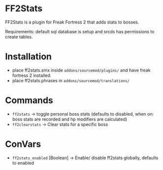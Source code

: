 # FF2Stats

FF2Stats is a plugin for Freak Fortress 2 that adds stats to bosses.

Requirements: default sql database is setup and srcds has permissions to create tables.

# Installation
* place ff2stats.smx inside `addons/sourcemod/plugins/` and have freak fortress 2 installed.
* place ff2stats.phrases in `addons/sourcemod/translations/`

# Commands
* `ff2stats` -> toggle personal boss stats (defaults to disabled, when on: boss stats are recorded and hp modifiers are calculated)
* `ff2clearstats` -> Clear stats for a specific boss

# ConVars
* `ff2stats_enabled` [Boolean] -> Enable/ disable ff2stats globally, defaults to enabled
